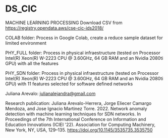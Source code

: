 # DS_CIC
MACHINE LEARNING PROCESSING 
Download CSV from https://registry.opendata.aws/cse-cic-ids2018/

COLAB folder:
Process in Google Colab, create a reduce sample dataset for limited environment

PHY_FULL folder:
Process in physical infraestructure (tested on Processor Intel(R) Xeon(R) W-2223 CPU @ 3.60GHz, 64 GB RAM and an Nvidia 2080ti GPU) with all the features


PHY_SDN folder:
Process in physical infraestructure (tested on Processor Intel(R) Xeon(R) W-2223 CPU @ 3.60GHz, 64 GB RAM and an Nvidia 2080ti GPU) with 11 features selected for software defined networks

Juliana Arevalo: julianalejandra@gmail.com

Research publication:
Juliana Arevalo-Herrera, Jorge Eliecer Camargo Mendoza, and Jose Ignacio Martinez Torre. 2022. Network anomaly detection with machine learning techniques for SDN networks. In Proceedings of the 7th International Conference on Information and Education Innovations (ICIEI '22). Association for Computing Machinery, New York, NY, USA, 129–135. https://doi.org/10.1145/3535735.3535750
